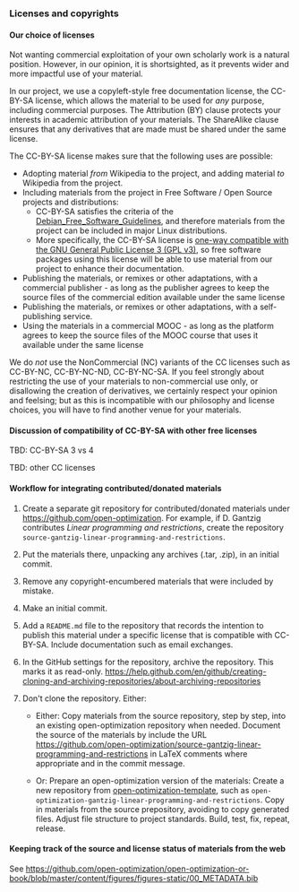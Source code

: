### Licenses and copyrights ###

#### Our choice of licenses ####

Not wanting commercial exploitation of your own scholarly work is a natural position. However, in our opinion, it is shortsighted, as it prevents wider and more impactful use of your material.

In our project, we use a copyleft-style free documentation license, the CC-BY-SA license, which allows the material to be used for *any* purpose, including commercial purposes.  The Attribution (BY) clause protects your interests in academic attribution of your materials.  The ShareAlike clause ensures that any derivatives that are made must be shared under the same license.

The CC-BY-SA license makes sure that the following uses are possible:

 * Adopting material *from* Wikipedia to the project, and adding material *to* Wikipedia  from the project.
 * Including materials from the project in Free Software / Open Source projects and distributions:
   - CC-BY-SA satisfies the criteria of the [Debian_Free_Software_Guidelines](https://en.wikipedia.org/wiki/Debian_Free_Software_Guidelines), and therefore materials from the project can be included in major Linux distributions.
   - More specifically, the CC-BY-SA license is [one-way compatible with the GNU General Public License 3 (GPL v3)](https://creativecommons.org/2015/10/08/cc-by-sa-4-0-now-one-way-compatible-with-gplv3/), so free software packages using this license will be able to use material from our project to enhance their documentation.
 * Publishing the materials, or remixes or other adaptations, with a commercial publisher - as long as the publisher agrees to keep the source files of the commercial edition  available under the same license
 * Publishing the materials, or remixes or other adaptations, with a self-publishing service.
 * Using the materials in a commercial MOOC - as long as the platform agrees to keep the source files of the MOOC course that uses it available under the same license

We do *not* use the NonCommercial (NC) variants of the CC licenses such as CC-BY-NC, CC-BY-NC-ND, CC-BY-NC-SA.  If you feel strongly about restricting the use of your materials to non-commercial use only, or disallowing the creation of derivatives, we certainly respect your opinion and feelsing; but as this is incompatible with our philosophy and license choices, you will have to find another venue for your materials.

#### Discussion of compatibility of CC-BY-SA with other free licenses

TBD: CC-BY-SA 3 vs 4

TBD: other CC licenses


#### Workflow for integrating contributed/donated materials ####

1. Create a separate git repository for contributed/donated materials under https://github.com/open-optimization.  For example, if D. Gantzig contributes *Linear programming and restrictions*, create the repository `source-gantzig-linear-programming-and-restrictions`.

2. Put the materials there, unpacking any archives (.tar, .zip), in an initial commit.

3. Remove any copyright-encumbered materials that were included by mistake.

4. Make an initial commit.

5. Add a `README.md` file to the repository that records the intention to publish this material under a specific license that is compatible with CC-BY-SA.  Include documentation such as email exchanges.

6. In the GitHub settings for the repository, archive the repository. This marks it as read-only.
   https://help.github.com/en/github/creating-cloning-and-archiving-repositories/about-archiving-repositories

7. Don't clone the repository.  Either:

	- Either: Copy materials from the source repository, step by step, into an existing open-optimization repository when needed. Document the source of the materials by include the URL https://github.com/open-optimization/source-gantzig-linear-programming-and-restrictions in LaTeX comments where appropriate and in the commit message.

	- Or: Prepare an open-optimization version of the materials: Create a new repository from [open-optimization-template](https://github.com/open-optimization/open-optimization-template), such as `open-optimization-gantzig-linear-programming-and-restrictions`. Copy in materials from the source prepository, avoiding to copy generated files.  Adjust file structure to project standards.  Build, test, fix, repeat, release.

#### Keeping track of the source and license status of materials from the web ####

See https://github.com/open-optimization/open-optimization-or-book/blob/master/content/figures/figures-static/00_METADATA.bib

